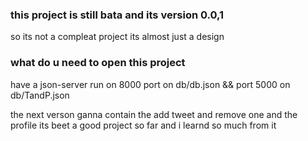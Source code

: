 ### this project is still bata and its version 0.0,1

so its not a compleat project
its almost just a design

### what do u need to open this project

have a json-server run on 8000 port on db/db.json && port 5000 on db/TandP.json

the next verson ganna contain the add tweet and remove one and the profile
its beet a good project so far and i learnd so much from it
